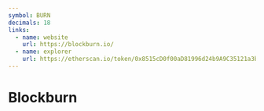 ```yaml
---
symbol: BURN
decimals: 18
links:
  - name: website
    url: https://blockburn.io/
  - name: explorer
    url: https://etherscan.io/token/0x8515cD0f00aD81996d24b9A9C35121a3b759D6Cd
---
```


# Blockburn
